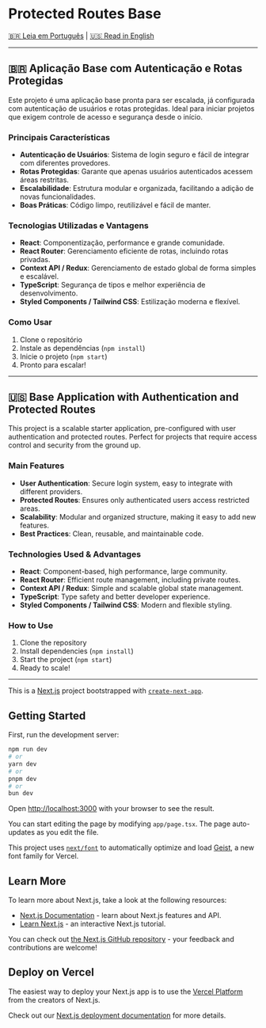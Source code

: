 # Protected Routes Base

[🇧🇷 Leia em Português](#pt-br) | [🇺🇸 Read in English](#en)

---

## <a name="pt-br"></a>🇧🇷 Aplicação Base com Autenticação e Rotas Protegidas

Este projeto é uma aplicação base pronta para ser escalada, já configurada com autenticação de usuários e rotas protegidas. Ideal para iniciar projetos que exigem controle de acesso e segurança desde o início.

### Principais Características

- **Autenticação de Usuários**: Sistema de login seguro e fácil de integrar com diferentes provedores.
- **Rotas Protegidas**: Garante que apenas usuários autenticados acessem áreas restritas.
- **Escalabilidade**: Estrutura modular e organizada, facilitando a adição de novas funcionalidades.
- **Boas Práticas**: Código limpo, reutilizável e fácil de manter.

### Tecnologias Utilizadas e Vantagens

- **React**: Componentização, performance e grande comunidade.
- **React Router**: Gerenciamento eficiente de rotas, incluindo rotas privadas.
- **Context API / Redux**: Gerenciamento de estado global de forma simples e escalável.
- **TypeScript**: Segurança de tipos e melhor experiência de desenvolvimento.
- **Styled Components / Tailwind CSS**: Estilização moderna e flexível.

### Como Usar

1. Clone o repositório
2. Instale as dependências (`npm install`)
3. Inicie o projeto (`npm start`)
4. Pronto para escalar!

---

## <a name="en"></a>🇺🇸 Base Application with Authentication and Protected Routes

This project is a scalable starter application, pre-configured with user authentication and protected routes. Perfect for projects that require access control and security from the ground up.

### Main Features

- **User Authentication**: Secure login system, easy to integrate with different providers.
- **Protected Routes**: Ensures only authenticated users access restricted areas.
- **Scalability**: Modular and organized structure, making it easy to add new features.
- **Best Practices**: Clean, reusable, and maintainable code.

### Technologies Used & Advantages

- **React**: Component-based, high performance, large community.
- **React Router**: Efficient route management, including private routes.
- **Context API / Redux**: Simple and scalable global state management.
- **TypeScript**: Type safety and better developer experience.
- **Styled Components / Tailwind CSS**: Modern and flexible styling.

### How to Use

1. Clone the repository
2. Install dependencies (`npm install`)
3. Start the project (`npm start`)
4. Ready to scale!

---

This is a [Next.js](https://nextjs.org) project bootstrapped with [`create-next-app`](https://nextjs.org/docs/app/api-reference/cli/create-next-app).

## Getting Started

First, run the development server:

```bash
npm run dev
# or
yarn dev
# or
pnpm dev
# or
bun dev
```

Open [http://localhost:3000](http://localhost:3000) with your browser to see the result.

You can start editing the page by modifying `app/page.tsx`. The page auto-updates as you edit the file.

This project uses [`next/font`](https://nextjs.org/docs/app/building-your-application/optimizing/fonts) to automatically optimize and load [Geist](https://vercel.com/font), a new font family for Vercel.

## Learn More

To learn more about Next.js, take a look at the following resources:

- [Next.js Documentation](https://nextjs.org/docs) - learn about Next.js features and API.
- [Learn Next.js](https://nextjs.org/learn) - an interactive Next.js tutorial.

You can check out [the Next.js GitHub repository](https://github.com/vercel/next.js) - your feedback and contributions are welcome!

## Deploy on Vercel

The easiest way to deploy your Next.js app is to use the [Vercel Platform](https://vercel.com/new?utm_medium=default-template&filter=next.js&utm_source=create-next-app&utm_campaign=create-next-app-readme) from the creators of Next.js.

Check out our [Next.js deployment documentation](https://nextjs.org/docs/app/building-your-application/deploying) for more details.
